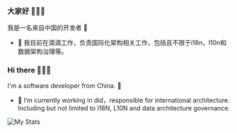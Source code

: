 ### 大家好  👋👋👋

我是一名来自中国的开发者 🎉
- 🔭 我目前在滴滴工作，负责国际化架构相关工作，包括且不限于i18n，l10n和数据架构治理等。


### Hi there 👋👋👋
I'm a software developer from China. 🎉
- 🔭 I’m currently working in did，responsible for international architecture. Including but not limited to I18N, L10N and data architecture governance.


![My Stats](https://github-readme-stats.vercel.app/api?username=cuihuan)

<!--
**cuihuan/cuihuan** is a ✨ _special_ ✨ repository because its `README.md` (this file) appears on your GitHub profile.

Here are some ideas to get you started:

- 🔭 I’m currently working on ...
- 🌱 I’m currently learning ...
- 👯 I’m looking to collaborate on ...
- 🤔 I’m looking for help with ...
- 💬 Ask me about ...
- 📫 How to reach me: ...
- 😄 Pronouns: ...
- ⚡ Fun fact: ...
-->
